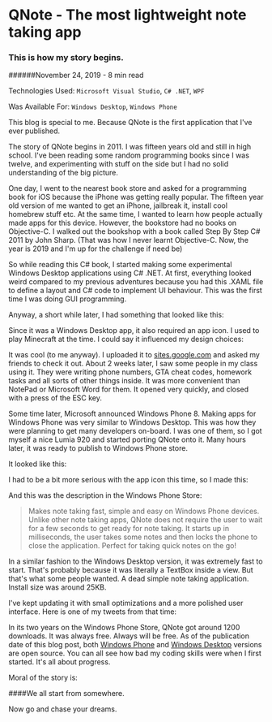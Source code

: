 # QNote - The most lightweight note taking app

### This is how my story begins.

######November 24, 2019 - 8 min read

Technologies Used: `Microsoft Visual Studio`, `C# .NET`, `WPF`

Was Available For: `Windows Desktop`, `Windows Phone`

This blog is special to me. Because QNote is the first application that I've ever published.

The story of QNote begins in 2011. I was fifteen years old and still in high school. I've been reading some random programming books since I was twelve, 
and experimenting with stuff on the side but I had no solid understanding of the big picture.

One day, I went to the nearest book store and asked for a programming book for iOS because the iPhone was getting really popular.
The fifteen year old version of me wanted to get an iPhone, jailbreak it, install cool homebrew stuff etc. At the same time, I wanted to learn
 how people actually made apps for this device. However, the bookstore had no books on Objective-C. I walked out the
bookshop with a book called Step By Step C# 2011 by John Sharp. (That was how I never learnt Objective-C. Now, the year is 2019 and I'm up for the
challenge if need be)

So while reading this C# book, I started making some experimental Windows Desktop applications using C# .NET. At first, everything looked 
weird compared to my previous adventures because you had this .XAML file to define a layout and C# code to implement UI behaviour.
This was the first time I was doing GUI programming.

Anyway, a short while later, I had something that looked like this:

<MediaCarousel folder="qnote" images="qnoteStartupScreen.png,qnoteOptionsMenu.png,qnoteAfterCustomised.png,qnoteOptionsMenuStandalone.png"/>

Since it was  a Windows Desktop app, it also required an app icon. I used to play Minecraft at the time. 
I could say it influenced my design choices:

<MediaCarousel folder="qnote" images="desktopAppIcon.png"/>

It was cool (to me anyway). I uploaded it to [sites.google.com](https://sites.google.com/site/celikkoseoglu/) and asked my friends to check it out.
 About 2 weeks later, I saw some people in my class using it. They were writing phone numbers, GTA cheat codes, homework tasks
 and all sorts of other things inside. It was more convenient than NotePad or Microsoft Word for them. It opened very quickly, and
 closed with a press of the ESC key. 
 
Some time later, Microsoft announced Windows Phone 8. Making apps for Windows Phone was very similar to Windows Desktop. This was how they were
planning to get many developers on-board. I was one of them, so I got myself a nice Lumia 920 and started porting QNote onto it. Many hours later,
it was ready to publish to Windows Phone store.

It looked like this:

<MediaCarousel folder="qnote" images="screenshot1.png,screenshot2.png,screenshot3.png"/>

I had to be a bit more serious with the app icon this time, so I made this:

<MediaCarousel folder="qnote" images="appIcon.png"/>

And this was the description in the Windows Phone Store:

> Makes note taking fast, simple and easy on Windows Phone devices.
 Unlike other note taking apps, QNote does not require the user to
  wait for a few seconds to get ready for note taking. It starts up
   in milliseconds, the user takes some notes and then locks the
    phone to close the application. Perfect for taking quick notes
     on the go!

In a similar fashion to the Windows Desktop version, it was extremely fast to start. That's probably because it was literally a TextBox
inside a view. But that's what some people wanted. A dead simple note taking application. Install size was around 25KB.

I've kept updating it with small optimizations and a more polished user interface. Here is one of my tweets from that time:

<MediaCarousel folder="qnote" images="tweet.png"/>

In its two years on the Windows Phone Store, QNote got around 1200 downloads. It was always free. Always will be free. As of the publication
date of this blog post, both [Windows Phone](https://github.com/celikkoseoglu/QNote-WindowsPhone) and [Windows Desktop](https://github.com/celikkoseoglu/QNote)
versions are open source. You can all see how bad my coding skills were when I first started. It's all about progress. 

Moral of the story is: 

####We all start from somewhere.

Now go and chase your dreams.

